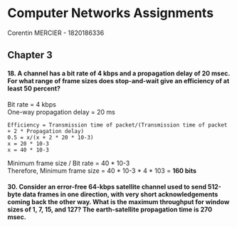 # Computer Networks Assignments

Corentin MERCIER - 1820186336

## Chapter 3

#### 18. A channel has a bit rate of 4 kbps and a propagation delay of 20 msec. For what range of frame sizes does stop-and-wait give an efficiency of at least 50 percent?

Bit rate = 4 kbps  
One-way propagation delay = 20 ms  

```
Efficiency = Transmission time of packet/(Transmission time of packet + 2 * Propagation delay)
0.5 = x/(x + 2 * 20 * 10-3)
x = 20 * 10-3
x = 40 * 10-3
```

Minimum frame size / Bit rate = 40 * 10-3  
Therefore, Minimum frame size = 40 * 10-3 * 4 * 103 = **160 bits**

#### 30. Consider an error-free 64-kbps satellite channel used to send 512-byte data frames in one direction, with very short acknowledgements coming back the other way. What is the maximum throughput for window sizes of 1, 7, 15, and 127? The earth-satellite propagation time is 270 msec.


